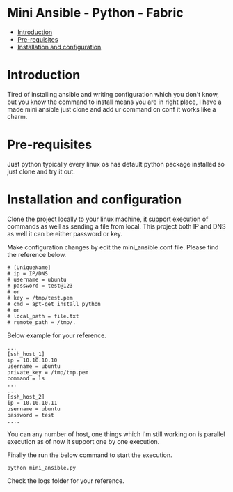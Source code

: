 # Mini Ansible - Python - Fabric
- [Introduction](#Introduction)
- [Pre-requisites](#pre-requisites)
- [Installation and configuration](#Installation-and-configuration)

# Introduction
Tired of installing ansible and writing configuration which you don't know, but you know the command to install means you are in right place, I have a made mini ansible just clone and add ur command on conf it works like a charm.

# Pre-requisites
Just python typically every linux os has default python package installed so just clone and try it out.

# Installation and configuration
Clone the project locally to your linux machine, it support execution of commands as well as sending a file from local.
This project both IP and DNS as well it can be either password or key.

Make configuration changes by edit the mini_ansible.conf file.
Please find the reference below.
```
# [UniqueName]
# ip = IP/DNS
# username = ubuntu
# password = test@123
# or
# key = /tmp/test.pem
# cmd = apt-get install python
# or
# local_path = file.txt
# remote_path = /tmp/.
```
Below example for your reference.
```
...
[ssh_host_1]
ip = 10.10.10.10
username = ubuntu
private_key = /tmp/tmp.pem
command = ls
...
...
[ssh_host_2]
ip = 10.10.10.11
username = ubuntu
password = test
....
```
You can any number of host, one things which I'm still working on is parallel execution as of now it support one by one execution.

Finally the run the below command to start the execution.
```
python mini_ansible.py
```

Check the logs folder for your reference.



